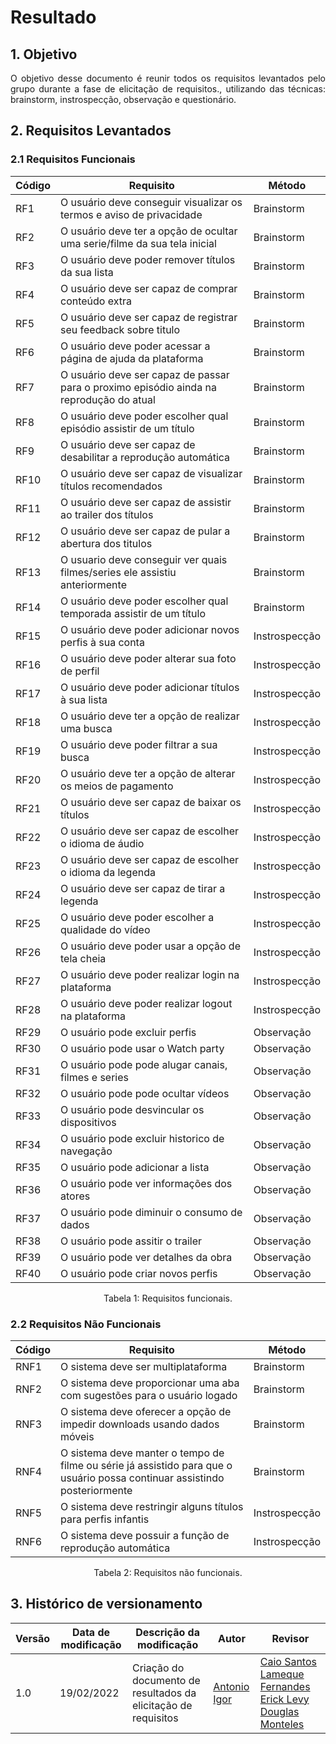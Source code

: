 # Resultado

## 1. Objetivo

<p align="justify">
O objetivo desse documento é reunir todos os requisitos levantados pelo grupo durante a fase de elicitação de requisitos., utilizando das técnicas: brainstorm, instrospecção, observação e questionário.
</p>

## 2. Requisitos Levantados

### 2.1 Requisitos Funcionais

| Código | Requisito| Método |
|--|--|--|
|RF1| O usuário deve conseguir visualizar os termos e aviso de privacidade |Brainstorm|
|RF2| O usuário deve ter a opção de ocultar uma serie/filme da sua tela inicial |Brainstorm|
|RF3| O usuário deve poder remover títulos da sua lista |Brainstorm|
|RF4| O usuário deve ser capaz de comprar conteúdo extra |Brainstorm|
|RF5| O usuário deve ser capaz de registrar seu feedback sobre titulo |Brainstorm|
|RF6| O usuário deve poder acessar a página de ajuda da plataforma|Brainstorm|
|RF7| O usuário deve ser capaz de passar para o proximo episódio ainda na reprodução do atual|Brainstorm|
|RF8| O usuário deve poder escolher qual episódio assistir de um título |Brainstorm|
|RF9| O usuário deve ser capaz de desabilitar a reprodução automática |Brainstorm|
|RF10| O usuário deve ser capaz de visualizar títulos recomendados |Brainstorm|
|RF11| O usuário deve ser capaz de assistir ao trailer dos títulos |Brainstorm|
|RF12| O usuário deve ser capaz de pular a abertura dos titulos |Brainstorm|
|RF13| O usuario deve conseguir ver quais filmes/series ele assistiu anteriormente |Brainstorm|
|RF14| O usuário deve poder escolher qual temporada assistir de um título |Brainstorm|
|RF15|O usuário deve poder adicionar novos perfis à sua conta|Instrospecção|
|RF16|O usuário deve poder alterar sua foto de perfil|Instrospecção|
|RF17|O usuário deve poder adicionar títulos à sua lista|Instrospecção|
|RF18|O usuário deve ter a opção de realizar uma busca|Instrospecção|
|RF19|O usuário deve poder filtrar a sua busca|Instrospecção|
|RF20|O usuário deve ter a opção de alterar os meios de pagamento|Instrospecção|
|RF21|O usuário deve ser capaz de baixar os títulos|Instrospecção|
|RF22|O usuário deve ser capaz de escolher o idioma de áudio|Instrospecção|
|RF23|O usuário deve ser capaz de escolher o idioma da legenda|Instrospecção|
|RF24|O usuário deve ser capaz de tirar a legenda|Instrospecção|
|RF25|O usuário deve poder escolher a qualidade do vídeo|Instrospecção|
|RF26|O usuário deve poder usar a opção de tela cheia|Instrospecção|
|RF27|O usuário deve poder realizar login na plataforma|Instrospecção|
|RF28|O usuário deve poder realizar logout na plataforma|Instrospecção|
|RF29| O usuário pode excluir perfis|Observação|
|RF30| O usuário pode usar o Watch party|Observação|
|RF31| O usuário pode pode alugar canais, filmes e series|Observação|
|RF32| O usuário pode pode ocultar vídeos|Observação|
|RF33| O usuário pode desvincular os dispositivos |Observação|
|RF34| O usuário pode excluir historico de navegação|Observação|
|RF35| O usuário pode adicionar a lista |Observação|
|RF36| O usuário pode ver informações dos atores |Observação|
|RF37| O usuário pode diminuir o consumo de dados|Observação|
|RF38| O usuário pode assitir o trailer |Observação|
|RF39| O usuário pode ver detalhes da obra |Observação|
|RF40| O usuário pode criar novos perfis|Observação|

<center>
Tabela 1: Requisitos funcionais.
</center>

### 2.2 Requisitos Não Funcionais

| Código | Requisito| Método |
|--|--|--|
|RNF1| O sistema deve ser multiplataforma |Brainstorm|
|RNF2| O sistema deve proporcionar uma aba com sugestões para o usuário logado|Brainstorm|
|RNF3| O sistema deve oferecer a opção de impedir downloads usando dados móveis |Brainstorm|
|RNF4| O sistema deve manter o tempo de filme ou série já assistido para que o usuário possa continuar assistindo posteriormente |Brainstorm|
|RNF5|O sistema deve restringir alguns títulos para perfis infantis|Instrospecção|
|RNF6|O sistema deve possuir a função de reprodução automática|Instrospecção|

<center>
Tabela 2: Requisitos não funcionais.
</center>

## 3. Histórico de versionamento
|Versão|Data de modificação|Descrição da modificação|Autor|Revisor|
|-|-|-|-|-|
|1.0|19/02/2022|Criação do documento de resultados da elicitação de requisitos|[Antonio Igor]('https://github.com/antonioigorcarvalho')|[Caio Santos]('https://github.com/caiobsantos') [Lameque Fernandes]('https://github.com/lamequefernandes') [Erick Levy]('https://github.com/ericklevy') [Douglas Monteles]('https://github.com/douglasmonteles')|
